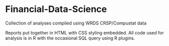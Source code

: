 # Financial-Data-Science

Collection of analyses compiled using WRDS CRSP/Compustat data

Reports put together in HTML with CSS styling embedded.  All code used for analysis is in R with the occasional SQL query using R plugins.
